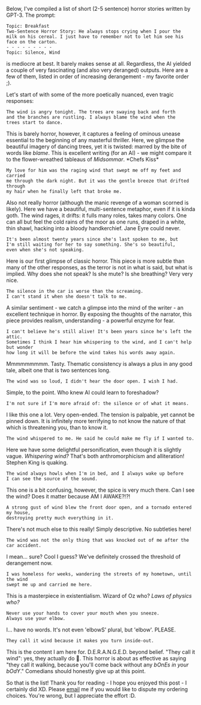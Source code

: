 [category]: <> (Philosophy)
[date]: <> (2021/07/11)
[title]: <> (AI Horror: A Study in Derangement)

Below, I've compiled a list of short (2-5 sentence) horror stories written by GPT-3. The prompt:

```
Topic: Breakfast
Two-Sentence Horror Story: He always stops crying when I pour the 
milk on his cereal. I just have to remember not to let him see his 
face on the carton.
- - - - - - - - - 
Topic: Silence, Wind
```

is mediocre at best. It barely makes sense at all. Regardless, the AI yielded a couple of very fascinating (and also very deranged) outputs. Here are a few of them, listed in order of increasing derangement - my favorite order ;).



Let's start of with some of the more poetically nuanced, even tragic responses:

```
The wind is angry tonight. The trees are swaying back and forth 
and the branches are rustling. I always blame the wind when the 
trees start to dance.
```
This is barely horror, however, it captures a feeling of ominous unease essential to the beginning of any masterful thriller.  Here, we glimpse the beautiful imagery of dancing trees, yet it is twisted: marred by the bite of words like *blame*. This is excellent writing (for an AI) - we might compare it to the flower-wreathed tableaus of *Midsommar*. \*Chefs Kiss\*


```
My love for him was the raging wind that swept me off my feet and carried 
me through the dark night. But it was the gentle breeze that drifted through 
my hair when he finally left that broke me.
```

Also not really horror (although the manic revenge of a woman scorned is likely). Here we have a beautiful, multi-sentence metaphor, even if it is kinda goth. The wind rages, it drifts: it fulls many roles, takes many colors. One can all but feel the cold rains of the moor as one runs, draped in a white, thin shawl, hacking into a bloody handkerchief. Jane Eyre could never.

```
It's been almost twenty years since she's last spoken to me, but 
I'm still waiting for her to say something. She's so beautiful, 
even when she's not speaking.
```

Here is our first glimpse of classic horror. This piece is more subtle than many of the other responses, as the terror is not in what is said, but what is implied. Why does she not speak? Is she mute? Is she breathing? Very very nice.

```
The silence in the car is worse than the screaming. 
I can't stand it when she doesn't talk to me.
```

A similar sentiment - we catch a glimpse into the mind of the writer - an excellent technique in horror. By exposing the thoughts of the narrator, this piece provides realism, understanding - a powerful enzyme for fear.

```
I can't believe he's still alive! It's been years since he's left the attic. 
Sometimes I think I hear him whispering to the wind, and I can't help but wonder 
how long it will be before the wind takes his words away again.
```

Mmmmmmmmm. Tasty. Thematic consistency is always a plus in any good tale, albeit one that is two sentences long. 

```
The wind was so loud, I didn't hear the door open. I wish I had.
```

Simple, to the point. Who knew AI could learn to foreshadow?

```
I'm not sure if I'm more afraid of: the silence or of what it means.
```
I like this one a lot. Very open-ended. The tension is palpable, yet cannot be pinned down. It is infinitely more terrifying to not know the nature of that which is threatening you, than to know it. 

```
The wind whispered to me. He said he could make me fly if I wanted to.
```

Here we have some delightful personification, even though it is slightly vague. *Whispering wind?* That's both anthromorphicism and alliteration! Stephen King is quaking.

```
The wind always howls when I'm in bed, and I always wake up before 
I can see the source of the sound.
```

This one is a bit confusing, however, the spice is very much there. Can I see the wind? Does it matter because AM I AWAKE?!?!

```
A strong gust of wind blew the front door open, and a tornado entered my house, 
destroying pretty much everything in it.
```
There's not much else to this really! Simply descriptive. No subtleties here! 

```
The wind was not the only thing that was knocked out of me after the car accident.
```
I mean... sure? Cool I guess? We've definitely crossed the threshold of derangement now.

```
I was homeless for weeks, wandering the streets of my hometown, until the wind 
swept me up and carried me here.
```

This is a masterpiece in existentialism. Wizard of Oz who? *Laws of physics who?*

```
Never use your hands to cover your mouth when you sneeze. 
Always use your elbow.
```
I... have no words. It's not even 'elbowS' plural, but 'elbow'. PLEASE.

```
They call it wind because it makes you turn inside-out.
```

This is the content I am here for. D.E.R.A.N.G.E.D. beyond belief. "They call it wind": yes, they actually do 🤯. This horror is about as effective as saying "they call it walking, because you'll come back without any *bOnEs in your bOdY*." Comedians should honestly give up at this point.

So that is the list! Thank you for reading - I hope you enjoyed this post - I certainly did XD. Please [email](mailto:@joshua.stapleton.ai@gmail.com) me if you would like to dispute my ordering choices. You're wrong, but I appreciate the effort :D.

